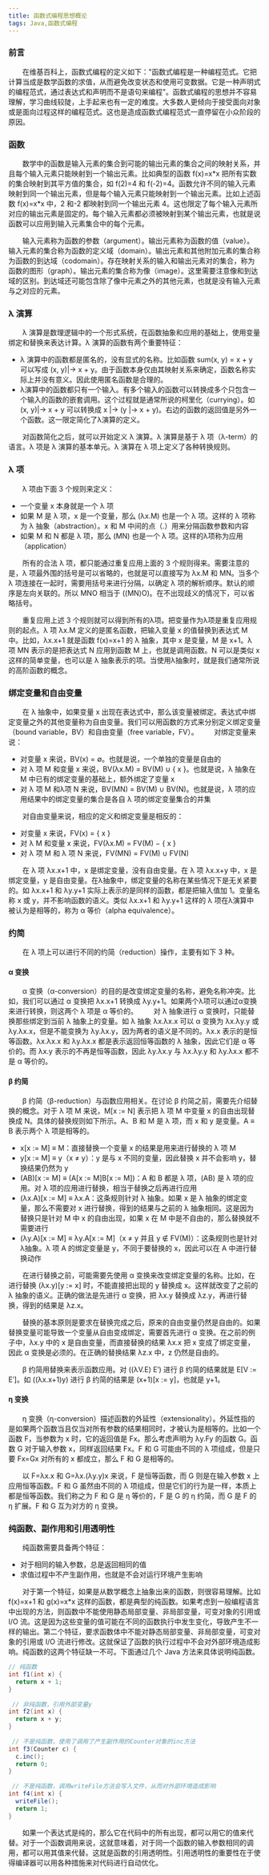 ```yaml
---
title: 函数式编程思想概论
tags: Java,函数式编程
---
```



### 前言
&emsp;&emsp;在维基百科上，函数式编程的定义如下："函数式编程是一种编程范式。它把计算当成是数学函数的求值，从而避免改变状态和使用可变数据。它是一种声明式的编程范式，通过表达式和声明而不是语句来编程"。函数式编程的思想并不容易理解，学习曲线较陡，上手起来也有一定的难度。大多数人更倾向于接受面向对象或是面向过程这样的编程范式。这也是造成函数式编程范式一直停留在小众阶段的原因。

### 函数
&emsp;&emsp;数学中的函数是输入元素的集合到可能的输出元素的集合之间的映射关系，并且每个输入元素只能映射到一个输出元素。比如典型的函数 f(x)=x\*x 把所有实数的集合映射到其平方值的集合，如 f(2)=4 和 f(-2)=4。函数允许不同的输入元素映射到同一个输出元素，但是每个输入元素只能映射到一个输出元素。比如上述函数 f(x)=x\*x 中，2 和-2 都映射到同一个输出元素 4。这也限定了每个输入元素所对应的输出元素是固定的。每个输入元素都必须被映射到某个输出元素，也就是说函数可以应用到输入元素集合中的每个元素。

&emsp;&emsp;输入元素称为函数的参数（argument）。输出元素称为函数的值（value）。输入元素的集合称为函数的定义域（domain）。输出元素和其他附加元素的集合称为函数的到达域（codomain）。存在映射关系的输入和输出元素对的集合，称为函数的图形（graph）。输出元素的集合称为像（image）。这里需要注意像和到达域的区别。到达域还可能包含除了像中元素之外的其他元素，也就是没有输入元素与之对应的元素。

### λ 演算
&emsp;&emsp;λ 演算是数理逻辑中的一个形式系统，在函数抽象和应用的基础上，使用变量绑定和替换来表达计算。λ 演算的函数有两个重要特征：
* λ 演算中的函数都是匿名的，没有显式的名称。比如函数 sum(x, y) = x + y 可以写成 (x, y)|-> x + y。由于函数本身仅由其映射关系来确定，函数名称实际上并没有意义。因此使用匿名函数是合理的。
* λ演算中的函数都只有一个输入。有多个输入的函数可以转换成多个只包含一个输入的函数的嵌套调用。这个过程就是通常所说的柯里化（currying）。如 (x, y)|-> x + y 可以转换成 x |-> (y |-> x + y)。右边的函数的返回值是另外一个函数。这一限定简化了λ演算的定义。
	
&emsp;&emsp;对函数简化之后，就可以开始定义 λ 演算。λ 演算是基于 λ 项（λ-term）的语言。λ 项是 λ 演算的基本单元。λ 演算在 λ 项上定义了各种转换规则。

### λ 项
&emsp;&emsp;λ 项由下面 3 个规则来定义：
* 一个变量 x 本身就是一个 λ 项
* 如果 M 是 λ 项，x 是一个变量，那么 (λx.M) 也是一个 λ 项。这样的 λ 项称为 λ 抽象（abstraction）。x 和 M 中间的点（.）用来分隔函数参数和内容
* 如果 M 和 N 都是 λ 项，那么 (MN) 也是一个 λ 项。这样的λ项称为应用（application）

&emsp;&emsp;所有的合法 λ 项，都只能通过重复应用上面的 3 个规则得来。需要注意的是，λ 项最外围的括号是可以省略的，也就是可以直接写为 λx.M 和 MN。当多个 λ 项连接在一起时，需要用括号来进行分隔，以确定 λ 项的解析顺序。默认的顺序是左向关联的。所以 MNO 相当于 ((MN)O)。在不出现歧义的情况下，可以省略括号。

&emsp;&emsp;重复应用上述 3 个规则就可以得到所有的λ项。把变量作为λ项是重复应用规则的起点。λ 项 λx.M 定义的是匿名函数，把输入变量 x 的值替换到表达式 M 中。比如，λx.x+1 就是函数 f(x)=x+1 的 λ 抽象，其中 x 是变量，M 是 x+1。λ 项 MN 表示的是把表达式 N 应用到函数 M 上，也就是调用函数。N 可以是类似 x 这样的简单变量，也可以是 λ 抽象表示的项。当使用λ抽象时，就是我们通常所说的高阶函数的概念。

### 绑定变量和自由变量
&emsp;&emsp;在 λ 抽象中，如果变量 x 出现在表达式中，那么该变量被绑定。表达式中绑定变量之外的其他变量称为自由变量。我们可以用函数的方式来分别定义绑定变量（bound variable，BV）和自由变量（free variable，FV）。
&emsp;&emsp;对绑定变量来说：
* 对变量 x 来说，BV(x) = ∅。也就是说，一个单独的变量是自由的
* 对 λ 项 M 和变量 x 来说，BV(λx.M) = BV(M) ∪ { x }。也就是说，λ 抽象在 M 中已有的绑定变量的基础上，额外绑定了变量 x
* 对 λ 项 M 和λ项 N 来说，BV(MN) = BV(M) ∪ BV(N)。也就是说，λ 项的应用结果中的绑定变量的集合是各自 λ 项的绑定变量集合的并集

&emsp;&emsp;对自由变量来说，相应的定义和绑定变量是相反的：
* 对变量 x 来说，FV(x) = { x }
* 对 λ M 和变量 x 来说，FV(λx.M) = FV(M) − { x }
* 对 λ 项 M 和 λ 项 N 来说，FV(MN) = FV(M) ∪ FV(N)

&emsp;&emsp;在 λ 项 λx.x+1 中，x 是绑定变量，没有自由变量。在 λ 项 λx.x+y 中，x 是绑定变量，y 是自由变量。在λ抽象中，绑定变量的名称在某些情况下是无关紧要的。如 λx.x+1 和 λy.y+1 实际上表示的是同样的函数，都是把输入值加 1。变量名称 x 或 y，并不影响函数的语义。类似 λx.x+1 和 λy.y+1 这样的 λ 项在λ演算中被认为是相等的，称为 α 等价（alpha equivalence）。

### 约简
&emsp;&emsp;在 λ 项上可以进行不同的约简（reduction）操作，主要有如下 3 种。

#### α 变换
&emsp;&emsp;α 变换（α-conversion）的目的是改变绑定变量的名称，避免名称冲突。比如，我们可以通过 α 变换把 λx.x+1 转换成 λy.y+1。如果两个λ项可以通过α变换来进行转换，则这两个 λ 项是 α 等价的。
&emsp;&emsp;对 λ 抽象进行 α 变换时，只能替换那些绑定到当前 λ 抽象上的变量。如 λ 抽象 λx.λx.x 可以 α 变换为 λx.λy.y 或 λy.λx.x，但是不能变换为 λy.λx.y，因为两者的语义是不同的。λx.x 表示的是恒等函数。λx.λx.x 和 λy.λx.x 都是表示返回恒等函数的 λ 抽象，因此它们是 α 等价的。而 λx.y 表示的不再是恒等函数，因此 λy.λx.y 与 λx.λy.y 和 λy.λx.x 都不是 α 等价的。

#### β 约简
&emsp;&emsp;β 约简（β-reduction）与函数应用相关。在讨论 β 约简之前，需要先介绍替换的概念。对于 λ 项 M 来说，M\[x := N] 表示把 λ 项 M 中变量 x 的自由出现替换成 N。具体的替换规则如下所示。A、B 和 M 是 λ 项，而 x 和 y 是变量。A ≡ B 表示两个 λ 项是相等的。
* x\[x := M] ≡ M：直接替换一个变量 x 的结果是用来进行替换的 λ 项 M
* y\[x := M] ≡ y（x ≠ y）：y 是与 x 不同的变量，因此替换 x 并不会影响 y，替换结果仍然为 y
* (AB)\[x := M] ≡ (A\[x := M]B\[x := M])：A 和 B 都是 λ 项，(AB) 是 λ 项的应用。对 λ 项的应用进行替换，相当于替换之后再进行应用
* (λx.A)\[x := M] ≡ λx.A：这条规则针对 λ 抽象。如果 x 是 λ 抽象的绑定变量，那么不需要对 x 进行替换，得到的结果与之前的 λ 抽象相同。这是因为替换只是针对 M 中 x 的自由出现，如果 x 在 M 中是不自由的，那么替换就不需要进行
* (λy.A)\[x := M] ≡ λy.A\[x := M]（x ≠ y 并且 y ∉ FV(M)）：这条规则也是针对λ抽象。λ 项 A 的绑定变量是 y，不同于要替换的 x，因此可以在 A 中进行替换动作

&emsp;&emsp;在进行替换之前，可能需要先使用 α 变换来改变绑定变量的名称。比如，在进行替换 (λx.y)\[y := x] 时，不能直接把出现的 y 替换成 x。这样就改变了之前的 λ 抽象的语义。正确的做法是先进行 α 变换，把 λx.y 替换成 λz.y，再进行替换，得到的结果是 λz.x。

&emsp;&emsp;替换的基本原则是要求在替换完成之后，原来的自由变量仍然是自由的。如果替换变量可能导致一个变量从自由变成绑定，需要首先进行 α 变换。在之前的例子中，λx.y 中的 x 是自由变量，而直接替换的结果 λx.x 把 x 变成了绑定变量，因此 α 变换是必须的。在正确的替换结果 λz.x 中，z 仍然是自由的。

&emsp;&emsp;β 约简用替换来表示函数应用。对 ((λV.E) E′) 进行 β 约简的结果就是 E\[V := E′]。如 ((λx.x+1)y) 进行 β 约简的结果是 (x+1)\[x := y]，也就是 y+1。

#### η 变换
&emsp;&emsp;η 变换（η-conversion）描述函数的外延性（extensionality）。外延性指的是如果两个函数当且仅当对所有参数的结果相同时，才被认为是相等的。比如一个函数 F，当参数为 x 时，它的返回值是 Fx。那么考虑声明为 λy.Fy 的函数 G。函数 G 对于输入参数 x，同样返回结果 Fx。F 和 G 可能由不同的 λ 项组成，但是只要 Fx=Gx 对所有的 x 都成立，那么 F 和 G 是相等的。

&emsp;&emsp;以 F=λx.x 和 G=λx.(λy.y)x 来说，F 是恒等函数，而 G 则是在输入参数 x 上应用恒等函数。F 和 G 虽然由不同的 λ 项组成，但是它们的行为是一样，本质上都是恒等函数。我们称之为 F 和 G 是 η 等价的，F 是 G 的 η 约简，而 G 是 F 的 η 扩展。F 和 G 互为对方的 η 变换。

### 纯函数、副作用和引用透明性
&emsp;&emsp;纯函数需要具备两个特征：
* 对于相同的输入参数，总是返回相同的值
* 求值过程中不产生副作用，也就是不会对运行环境产生影响

&emsp;&emsp;对于第一个特征，如果是从数学概念上抽象出来的函数，则很容易理解。比如 f(x)=x+1 和 g(x)=x\*x 这样的函数，都是典型的纯函数。如果考虑到一般编程语言中出现的方法，则函数中不能使用静态局部变量、非局部变量，可变对象的引用或 I/O 流。这是因为这些变量的值可能在不同的函数执行中发生变化，导致产生不一样的输出。第二个特征，要求函数体中不能对静态局部变量、非局部变量，可变对象的引用或 I/O 流进行修改。这就保证了函数的执行过程中不会对外部环境造成影响。纯函数的这两个特征缺一不可。下面通过几个 Java 方法来具体说明纯函数。
```java
// 纯函数
int f1(int x) {
  return x + 1;
}
 
 // 非纯函数，引用外部变量y
int f2(int x) {
  return x + y;
}
 
 // 不是纯函数，使用了调用了产生副作用的Counter对象的inc方法
int f3(Counter c) {
  c.inc();
  return 0;
}
 
 // 不是纯函数，调用writeFile方法会写入文件，从而对外部环境造成影响
int f4(int x) {
  writeFile();
  return 1;
}
```
&emsp;&emsp;如果一个表达式是纯的，那么它在代码中的所有出现，都可以用它的值来代替。对于一个函数调用来说，这就意味着，对于同一个函数的输入参数相同的调用，都可以用其值来代替。这就是函数的引用透明性。引用透明性的重要性在于使得编译器可以用各种措施来对代码进行自动优化。


